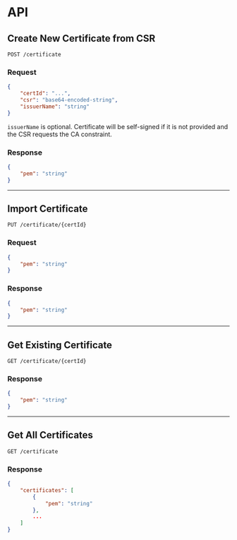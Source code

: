 # API

## Create New Certificate from CSR

`POST /certificate`

### Request

```json
{
    "certId": "...",
    "csr": "base64-encoded-string",
    "issuerName": "string"
}
```

`issuerName` is optional. Certificate will be self-signed if it is not provided and the CSR requests the CA constraint.

### Response

```json
{
    "pem": "string"
}
```

---

## Import Certificate

`PUT /certificate/{certId}`

### Request

```json
{
    "pem": "string"
}
```

### Response

```json
{
    "pem": "string"
}
```

---

## Get Existing Certificate

`GET /certificate/{certId}`

### Response

```json
{
    "pem": "string"
}
```

---

## Get All Certificates

`GET /certificate`

### Response

```json
{
    "certificates": [
        {
            "pem": "string"
        },
        ...
    ]
}
```
